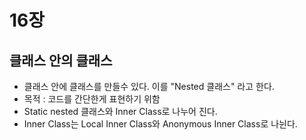 # 16장

## 클래스 안의 클래스
- 클래스 안에 클래스를 만들수 있다. 이를 "Nested 클래스" 라고 한다.
- 목적 : 코드를 간단한게 표현하기 위함
- Static nested 클래스와 Inner Class로 나누어 진다.
- Inner Class는 Local Inner Class와 Anonymous Inner Class로 나뉜다.
